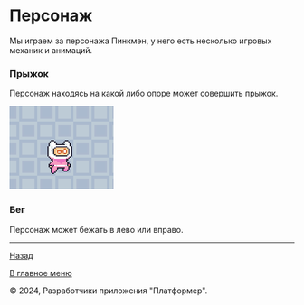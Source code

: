 # Персонаж

Мы играем за персонажа Пинкмэн, у него есть несколько игровых механик и анимаций.

### Прыжок
Персонаж находясь на какой либо опоре может совершить прыжок.

![jump](jump.png)
### Бег
Персонаж может бежать в лево или вправо.

---

[Назад](../main.md)

[В главное меню](../../README.md)

© 2024, Разработчики приложения "Платформер".